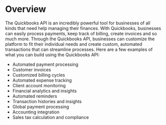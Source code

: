 # Overview

The Quickbooks API is an incredibly powerful tool for businesses of all kinds
that need help managing their finances. With Quickbooks, businesses can easily
process payments, keep track of billing, create invoices and so much more.
Through the Quickbooks API, businesses can customize the platform to fit their
individual needs and create custom, automated transactions that can streamline
processes. Here are a few examples of what you can build using the Quickbooks
API:

- Automated payment processing
- Customer invoices
- Customized billing cycles
- Automated expense tracking
- Client account monitoring
- Financial analytics and insights
- Automated reminders
- Transaction histories and insights
- Global payment processing
- Accounting integration
- Sales tax calculation and compliance
